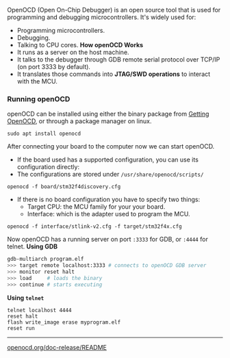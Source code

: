 OpenOCD (Open On-Chip Debugger) is an open source tool that is used for programming and debugging microcontrollers.
It's widely used for:
- Programming microcontrollers.
- Debugging.
- Talking to CPU cores.
**How openOCD Works**
- It runs as a server on the host machine.
- It talks to the debugger through GDB remote serial protocol over TCP/IP (on port 3333 by default).
- It translates those commands into **JTAG/SWD operations** to interact with the MCU.
### Running openOCD
openOCD can be installed using either the binary package from [Getting OpenOCD](https://openocd.org/pages/getting-openocd.html), or through a package manager on linux.
```
sudo apt install openocd
```
After connecting your board to the computer now we can start openOCD.
- If the board used has a supported configuration, you can use its configuration directly:
- The configurations are stored under `/usr/share/openocd/scripts/`
```
openocd -f board/stm32f4discovery.cfg
```
- If there is no board configuration you have to specify two things:
	- Target CPU: the MCU family for your your board.
	- Interface: which is the adapter used to program the MCU.
```
openocd -f interface/stlink-v2.cfg -f target/stm32f4x.cfg
```
Now openOCD has a running server on port `:3333` for GDB, or `:4444` for telnet.
**Using GDB**
```bash
gdb-multiarch program.elf
>>> target remote localhost:3333 # connects to openOCD GDB server
>>> monitor reset halt
>>> load     # loads the binary
>>> continue # starts executing
```
**Using `telnet`**
```
telnet localhost 4444
reset halt
flash write_image erase myprogram.elf
reset run
```
---
[openocd.org/doc-release/README](https://openocd.org/doc-release/README)